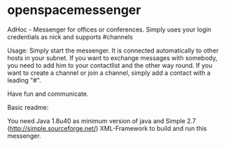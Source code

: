 # openspacemessenger
AdHoc - Messenger for offices or conferences. Simply uses your login credentials as nick and supports #channels

Usage:
Simply start the messenger. It is connected automatically to other hosts in your subnet. If you want to exchange messages with somebody, you need to add him to your contactlist and the other way round. If you want to create a channel or join a channel, simply add a contact with a leading "#".

Have fun and communicate.

Basic readme:

You need Java 1.8u40 as minimum version of java and 
Simple 2.7 (http://simple.sourceforge.net/) XML-Framework 
to build and run this messenger.
